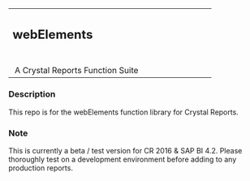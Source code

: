 <table width=100% border=0>
<tr ><td colspan=2><h2>webElements</h2></td></tr>
<tr><td width=66%></br>&nbsp;A Crystal Reports Function Suite</td>
</table>

### Description

This repo is for the webElements function library for Crystal Reports. 

### Note

This is currently a beta / test version for CR 2016 & SAP BI 4.2.  Please thoroughly test on a development environment before adding to any production reports.
